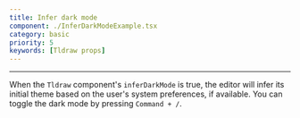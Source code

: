 ```yaml
---
title: Infer dark mode
component: ./InferDarkModeExample.tsx
category: basic
priority: 5
keywords: [Tldraw props]
---
```


---

When the `Tldraw` component's `inferDarkMode` is true, the editor will infer its initial theme based on the user's system preferences, if available. You can toggle the dark mode by pressing `Command + /`.
